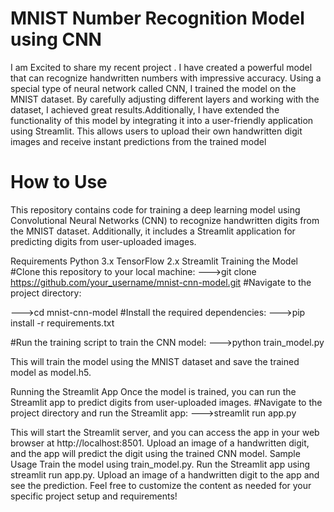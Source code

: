 # MNIST Number Recognition Model using CNN

I am Excited to share my recent project . I have created a powerful model that can recognize handwritten numbers with impressive accuracy. Using a special type of neural network called CNN, I trained the model on the MNIST dataset. By carefully adjusting different layers and working with the dataset, I achieved great results.Additionally, I have extended the functionality of this model by integrating it into a user-friendly application using Streamlit. This allows users to upload their own handwritten digit images and receive instant predictions from the trained model

# How to Use

This repository contains code for training a deep learning model using Convolutional Neural Networks (CNN) to recognize handwritten digits from the MNIST dataset. Additionally, it includes a Streamlit application for predicting digits from user-uploaded images.

Requirements
   Python 3.x
   TensorFlow 2.x
   Streamlit
Training the Model
 #Clone this repository to your local machine:
 --->git clone https://github.com/your_username/mnist-cnn-model.git
#Navigate to the project directory:

 --->cd mnist-cnn-model
#Install the required dependencies:
 --->pip install -r requirements.txt
 
#Run the training script to train the CNN model:
 --->python train_model.py
 
This will train the model using the MNIST dataset and save the trained model as model.h5.

Running the Streamlit App 
Once the model is trained, you can run the Streamlit app to predict digits from user-uploaded images.
#Navigate to the project directory and run the Streamlit app:
  --->streamlit run app.py
  
This will start the Streamlit server, and you can access the app in your web browser at http://localhost:8501.
Upload an image of a handwritten digit, and the app will predict the digit using the trained CNN model.
Sample Usage
Train the model using train_model.py.
Run the Streamlit app using streamlit run app.py.
Upload an image of a handwritten digit to the app and see the prediction.
Feel free to customize the content as needed for your specific project setup and requirements!
